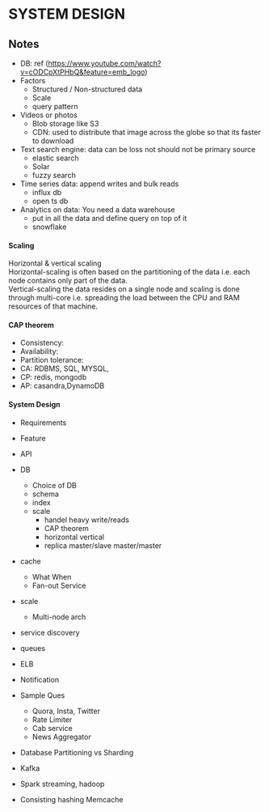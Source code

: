 # SYSTEM DESIGN
## Notes

- DB: ref (https://www.youtube.com/watch?v=cODCpXtPHbQ&feature=emb_logo)
- Factors
    - Structured / Non-structured data
	- Scale
	- query pattern
- Videos or photos
	- Blob storage like S3
	- CDN: used to distribute that image across the globe so that its faster to download
- Text search engine: data can be loss not should not be primary source
	- elastic search
	- Solar
	- fuzzy search
- Time series data: append writes and bulk reads
	- influx db
	- open ts db
- Analytics on data: You need a data warehouse
	- put in all the data and define query on top of it
	- snowflake

#### Scaling
Horizontal & vertical scaling \
Horizontal-scaling is often based on the partitioning of the data i.e. each node contains only part of the data. \
Vertical-scaling the data resides on a single node and scaling is done through multi-core i.e. spreading the load between the CPU and RAM resources of that machine.

#### CAP theorem
- Consistency: 
- Availability: 
- Partition tolerance:
- CA: RDBMS, SQL, MYSQL,
- CP: redis, mongodb
- AP: casandra,DynamoDB

#### System Design

- Requirements
- Feature
- API
- DB
    - Choice of DB
    - schema
    - index
    - scale
        - handel heavy write/reads
        - CAP theorem
        - horizontal vertical
        - replica master/slave master/master
- cache
    - What When
    - Fan-out Service
- scale
    - Multi-node arch
- service discovery
- queues
- ELB
- Notification
- Sample Ques
    - Quora, Insta, Twitter
    - Rate Limiter
    - Cab service
    - News Aggregator

- Database Partitioning vs Sharding
- Kafka
- Spark streaming, hadoop
- Consisting hashing Memcache
